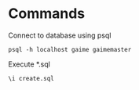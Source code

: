 # Commands

Connect to database using psql

`psql -h localhost gaime gaimemaster`

Execute *.sql

`\i create.sql`

